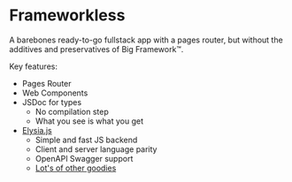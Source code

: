 # Frameworkless

A barebones ready-to-go fullstack app with a pages router, but without the additives and preservatives of Big Framework™.

Key features:

- Pages Router
- Web Components
- JSDoc for types
  - No compilation step
  - What you see is what you get
- [Elysia.js](https://elysiajs.com/)
  - Simple and fast JS backend
  - Client and server language parity
  - OpenAPI Swagger support
  - [Lot's of other goodies](https://elysiajs.com/plugins/overview.html)
